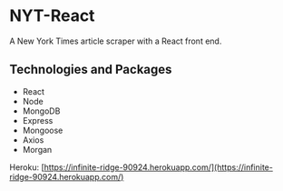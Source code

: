 # NYT-React
A New York Times article scraper with a React front end.

## Technologies and Packages
* React
* Node
* MongoDB
* Express
* Mongoose
* Axios
* Morgan

Heroku: [https://infinite-ridge-90924.herokuapp.com/](https://infinite-ridge-90924.herokuapp.com/)

